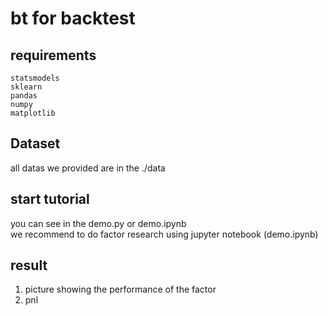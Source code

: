 # bt for backtest
## requirements
```Batch
statsmodels
sklearn
pandas
numpy
matplotlib
```
## Dataset
all datas we provided are in the ./data 

## start tutorial
you can see in the demo.py or demo.ipynb  
we recommend to do factor research using jupyter notebook (demo.ipynb)

## result
1. picture showing the performance of the factor
2. pnl




